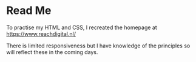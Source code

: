 # Read Me

To practise my HTML and CSS, I recreated the homepage at https://www.reachdigital.nl/

There is limited responsiveness but I have knowledge of the principles so will reflect these in the coming days.
